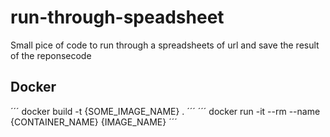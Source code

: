 # run-through-speadsheet
Small pice of code to run through a spreadsheets of url and save the result of the reponsecode


## Docker 
´´´
 docker build -t {SOME_IMAGE_NAME} .
´´´
´´´
docker run -it --rm --name {CONTAINER_NAME} {IMAGE_NAME}
´´´

